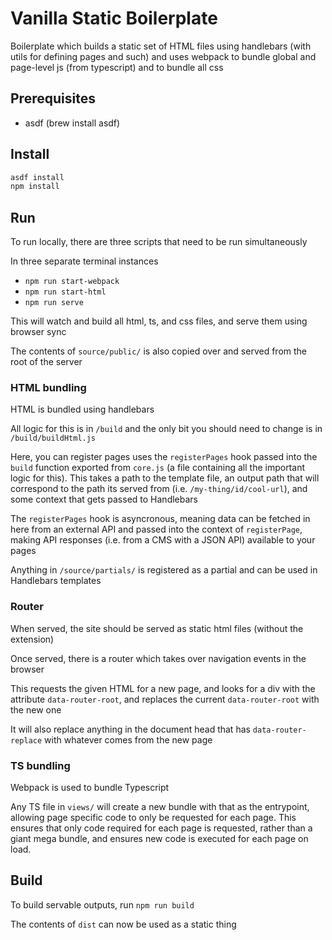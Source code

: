# Vanilla Static Boilerplate

Boilerplate which builds a static set of HTML files using handlebars (with utils for defining pages and such) and uses webpack to bundle global and page-level js (from typescript) and to bundle all css

## Prerequisites

- asdf (brew install asdf)

## Install

```sh
asdf install
npm install
```

## Run

To run locally, there are three scripts that need to be run simultaneously

In three separate terminal instances

- `npm run start-webpack`
- `npm run start-html`
- `npm run serve`

This will watch and build all html, ts, and css files, and serve them using browser sync

The contents of `source/public/` is also copied over and served from the root of the server

### HTML bundling

HTML is bundled using handlebars

All logic for this is in `/build` and the only bit you should need to change is in `/build/buildHtml.js`

Here, you can register pages uses the `registerPages` hook passed into the `build` function exported from `core.js` (a file containing all the important logic for this). This takes a path to the template file, an output path that will correspond to the path its served from (i.e. `/my-thing/id/cool-url`), and some context that gets passed to Handlebars

The `registerPages` hook is asyncronous, meaning data can be fetched in here from an external API and passed into the context of `registerPage`, making API responses (i.e. from a CMS with a JSON API) available to your pages

Anything in `/source/partials/` is registered as a partial and can be used in Handlebars templates

### Router

When served, the site should be served as static html files (without the extension)

Once served, there is a router which takes over navigation events in the browser

This requests the given HTML for a new page, and looks for a div with the attribute `data-router-root`, and replaces the current `data-router-root` with the new one

It will also replace anything in the document head that has `data-router-replace` with whatever comes from the new page

### TS bundling

Webpack is used to bundle Typescript

Any TS file in `views/` will create a new bundle with that as the entrypoint, allowing page specific code to only be requested for each page. This ensures that only code required for each page is requested, rather than a giant mega bundle, and ensures new code is executed for each page on load.

## Build

To build servable outputs, run `npm run build`

The contents of `dist` can now be used as a static thing
